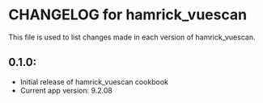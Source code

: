 # CHANGELOG for hamrick_vuescan

This file is used to list changes made in each version of hamrick_vuescan.

## 0.1.0:

* Initial release of hamrick_vuescan cookbook
* Current app version: 9.2.08